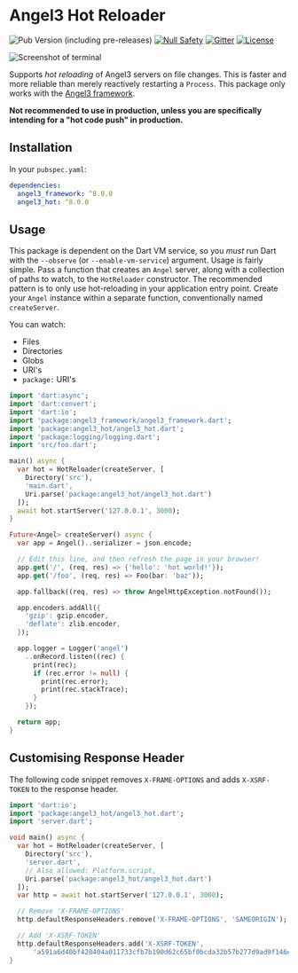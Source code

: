 # Angel3 Hot Reloader

![Pub Version (including pre-releases)](https://img.shields.io/pub/v/angel3_hot?include_prereleases)
[![Null Safety](https://img.shields.io/badge/null-safety-brightgreen)](https://dart.dev/null-safety)
[![Gitter](https://img.shields.io/gitter/room/angel_dart/discussion)](https://gitter.im/angel_dart/discussion)
[![License](https://img.shields.io/github/license/dukefirehawk/angel)](https://github.com/dukefirehawk/angel/tree/master/packages/hot/LICENSE)

![Screenshot of terminal](screenshots/angel3-screenshot.png)

Supports *hot reloading* of Angel3 servers on file changes. This is faster and more reliable than merely reactively restarting a `Process`. This package only works with the [Angel3 framework](https://pub.dev/packages/angel3_framework).

**Not recommended to use in production, unless you are specifically intending for a "hot code push" in production.**

## Installation

In your `pubspec.yaml`:

```yaml
dependencies:
  angel3_framework: ^8.0.0
  angel3_hot: ^8.0.0
```

## Usage

This package is dependent on the Dart VM service, so you *must* run Dart with the `--observe` (or `--enable-vm-service`) argument. Usage is fairly simple. Pass a function that creates an `Angel` server, along with a collection of paths to watch, to the `HotReloader` constructor. The recommended pattern is to only use hot-reloading in your application entry point. Create your `Angel` instance within a separate function, conventionally named `createServer`.

You can watch:

* Files
* Directories
* Globs
* URI's
* `package:` URI's
  
```dart
import 'dart:async';
import 'dart:convert';
import 'dart:io';
import 'package:angel3_framework/angel3_framework.dart';
import 'package:angel3_hot/angel3_hot.dart';
import 'package:logging/logging.dart';
import 'src/foo.dart';

main() async {
  var hot = HotReloader(createServer, [
    Directory('src'),
    'main.dart',
    Uri.parse('package:angel3_hot/angel3_hot.dart')
  ]);
  await hot.startServer('127.0.0.1', 3000);
}

Future<Angel> createServer() async {
  var app = Angel()..serializer = json.encode;

  // Edit this line, and then refresh the page in your browser!
  app.get('/', (req, res) => {'hello': 'hot world!'});
  app.get('/foo', (req, res) => Foo(bar: 'baz'));

  app.fallback((req, res) => throw AngelHttpException.notFound());

  app.encoders.addAll({
    'gzip': gzip.encoder,
    'deflate': zlib.encoder,
  });

  app.logger = Logger('angel')
    ..onRecord.listen((rec) {
      print(rec);
      if (rec.error != null) {
        print(rec.error);
        print(rec.stackTrace);
      }
    });

  return app;
}
```

## Customising Response Header

The following code snippet removes `X-FRAME-OPTIONS` and adds `X-XSRF-TOKEN` to the response header.

```dart
import 'dart:io';
import 'package:angel3_hot/angel3_hot.dart';
import 'server.dart';

void main() async {
  var hot = HotReloader(createServer, [
    Directory('src'),
    'server.dart',
    // Also allowed: Platform.script,
    Uri.parse('package:angel3_hot/angel3_hot.dart')
  ]);
  var http = await hot.startServer('127.0.0.1', 3000);

  // Remove 'X-FRAME-OPTIONS'
  http.defaultResponseHeaders.remove('X-FRAME-OPTIONS', 'SAMEORIGIN');

  // Add 'X-XSRF-TOKEN'
  http.defaultResponseHeaders.add('X-XSRF-TOKEN',
      'a591a6d40bf420404a011733cfb7b190d62c65bf0bcda32b57b277d9ad9f146e');
}
```

